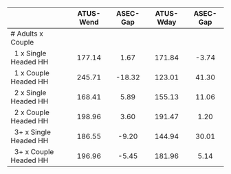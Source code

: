 
|                      |    ATUS-Wend |     ASEC-Gap |    ATUS-Wday |     ASEC-Gap |
| -------------------- | :----------: | :----------: | :----------: | :----------: |
| # Adults x Couple    |              |              |              |              |
| &nbsp;&nbsp;1 x Single Headed HH |       177.14 |         1.67 |       171.84 |        -3.74 |
| &nbsp;&nbsp;1 x Couple Headed HH |       245.71 |       -18.32 |       123.01 |        41.30 |
| &nbsp;&nbsp;2 x Single Headed HH |       168.41 |         5.89 |       155.13 |        11.06 |
| &nbsp;&nbsp;2 x Couple Headed HH |       198.96 |         3.60 |       191.47 |         1.20 |
| &nbsp;&nbsp;3+ x Single Headed HH |       186.55 |        -9.20 |       144.94 |        30.01 |
| &nbsp;&nbsp;3+ x Couple Headed HH |       196.96 |        -5.45 |       181.96 |         5.14 |

